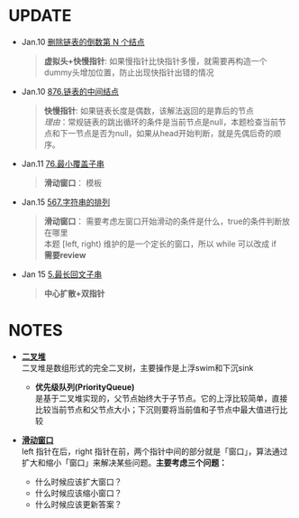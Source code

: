 # UPDATE
- Jan.10   [删除链表的倒数第 N 个结点](19.删除链表的倒数第-n-个结点.py)    
    > **虚拟头+快慢指针**:    如果慢指针比快指针多慢，就需要再构造一个dummy头增加位置，防止出现快指针出错的情况  
- Jan.10    [876.链表的中间结点](876.链表的中间结点.py)  
    > **快慢指针**:     如果链表长度是偶数，该解法返回的是靠后的节点  
    *理由*：常规链表的跳出循环的条件是当前节点是null，本题检查当前节点和下一节点是否为null，如果从head开始判断，就是先偶后奇的顺序。
- Jan.11    [76.最小覆盖子串](76.最小覆盖子串.cpp)
    > **滑动窗口**：    模板
- Jan.15    [567.字符串的排列](76.最小覆盖子串.cpp)
    > **滑动窗口**：    需要考虑左窗口开始滑动的条件是什么，true的条件判断放在哪里  
    > 本题 [left, right) 维护的是一个定长的窗口，所以 while 可以改成 if  
    > **需要review**
- Jan 15    [5.最长回文子串](5.最长回文子串.java)
    > **中心扩散+双指针**

# NOTES
- [**二叉堆**](https://labuladong.github.io/algo/di-yi-zhan-da78c/shou-ba-sh-daeca/er-cha-dui-1a386/)  
    二叉堆是数组形式的完全二叉树，主要操作是上浮swim和下沉sink  
  - **优先级队列(PriorityQueue)**  
      是基于二叉堆实现的，父节点始终大于子节点。它的上浮比较简单，直接比较当前节点和父节点大小；下沉则要将当前值和子节点中最大值进行比较

- [**滑动窗口**](https://labuladong.github.io/algo/di-yi-zhan-da78c/shou-ba-sh-48c1d/wo-xie-le--f7a92/)  
   left 指针在后，right 指针在前，两个指针中间的部分就是「窗口」，算法通过扩大和缩小「窗口」来解决某些问题。**主要考虑三个问题：**   
   - 什么时候应该扩大窗口？  
   - 什么时候应该缩小窗口？  
   - 什么时候应该更新答案？  
